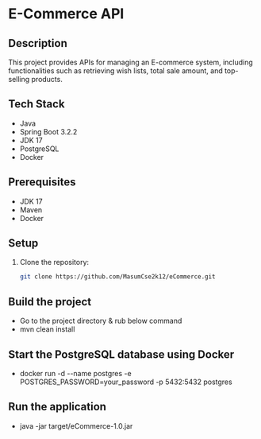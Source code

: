 # E-Commerce API

## Description
This project provides APIs for managing an E-commerce system, including functionalities such as retrieving wish lists, total sale amount, and top-selling products.

## Tech Stack
- Java
- Spring Boot 3.2.2
- JDK 17
- PostgreSQL
- Docker

## Prerequisites
- JDK 17
- Maven
- Docker

## Setup
1. Clone the repository:
   ```bash
   git clone https://github.com/MasumCse2k12/eCommerce.git

## Build the project
- Go to the project directory & rub below command
- mvn clean install

## Start the PostgreSQL database using Docker
- docker run -d --name postgres -e POSTGRES_PASSWORD=your_password -p 5432:5432 postgres

## Run the application
- java -jar target/eCommerce-1.0.jar
